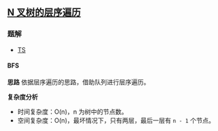 ## [N 叉树的层序遍历](https://leetcode-cn.com/problems/n-ary-tree-level-order-traversal/)
### 题解
+ [TS](../../ts/512/429.ts)

#### BFS
**思路**
依据层序遍历的思路，借助队列进行层序遍历。

**复杂度分析**
+ 时间复杂度：O(n)，n 为树中的节点数。
+ 空间复杂度：O(n)，最坏情况下，只有两层，最后一层有 `n - 1` 个节点。
